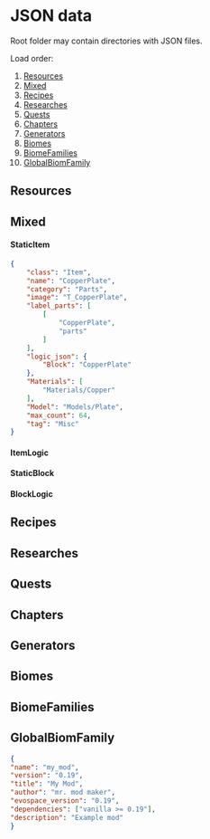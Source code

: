# JSON data

Root folder may contain directories with JSON files.

Load order:
1) [Resources](#resources)
1) [Mixed](#mixed)
1) [Recipes](#recipes)
1) [Researches](#researches)
1) [Quests](#quests)
1) [Chapters](#chapters)
1) [Generators](#generators)
1) [Biomes](#biomes)
1) [BiomeFamilies](#biomefamilies)
1) [GlobalBiomFamily](#globalbiomfamily)

## Resources

## Mixed
#### StaticItem
```json 
{
    "class": "Item",
    "name": "CopperPlate",
    "category": "Parts",
    "image": "T_CopperPlate",
    "label_parts": [
        [
            "CopperPlate",
            "parts"
        ]
    ],
    "logic_json": {
        "Block": "CopperPlate"
    },
    "Materials": [
        "Materials/Copper"
    ],
    "Model": "Models/Plate",
    "max_count": 64,
    "tag": "Misc"
}
```

#### ItemLogic

#### StaticBlock

#### BlockLogic

## Recipes

## Researches

## Quests

## Chapters

## Generators

## Biomes

## BiomeFamilies

## GlobalBiomFamily

```json
{
"name": "my_mod",
"version": "0.19",
"title": "My Mod",
"author": "mr. mod maker",
"evospace_version": "0.19",
"dependencies": ["vanilla >= 0.19"],
"description": "Example mod"
}
```
